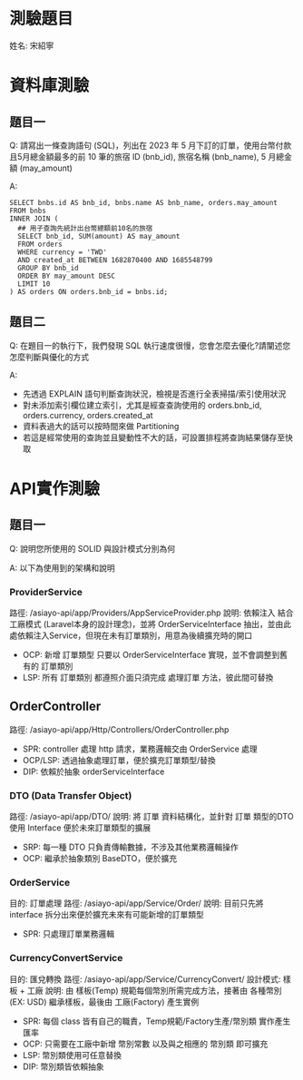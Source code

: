 # 測驗題目
姓名: 宋紹寧

# 資料庫測驗
## 題目一 
Q: 請寫出一條查詢語句 (SQL)，列出在 2023 年 5 月下訂的訂單，使用台幣付款且5月總金額最多的前 10 筆的旅宿 ID (bnb_id), 旅宿名稱 (bnb_name), 5 月總金額 (may_amount)

A: 
```
SELECT bnbs.id AS bnb_id, bnbs.name AS bnb_name, orders.may_amount
FROM bnbs
INNER JOIN (
  ## 用子查詢先統計出台幣總額前10名的旅宿
  SELECT bnb_id, SUM(amount) AS may_amount 
  FROM orders
  WHERE currency = 'TWD'
  AND created_at BETWEEN 1682870400 AND 1685548799
  GROUP BY bnb_id
  ORDER BY may_amount DESC
  LIMIT 10
) AS orders ON orders.bnb_id = bnbs.id;
```

## 題目二
Q: 在題目一的執行下，我們發現 SQL 執行速度很慢，您會怎麼去優化?請闡述您怎麼判斷與優化的方式

A: 
- 先透過 EXPLAIN 語句判斷查詢狀況，檢視是否進行全表掃描/索引使用狀況
- 對未添加索引欄位建立索引，尤其是經查查詢使用的 orders.bnb_id, orders.currency, orders.created_at
- 資料表過大的話可以按時間來做 Partitioning
- 若這是經常使用的查詢並且變動性不大的話，可設置排程將查詢結果儲存至快取

# API實作測驗
## 題目一
Q: 說明您所使用的 SOLID 與設計模式分別為何

A: 以下為使用到的架構和說明
### ProviderService
路徑: /asiayo-api/app/Providers/AppServiceProvider.php
說明: 依賴注入 結合 工廠模式 (Laravel本身的設計理念)，並將 OrderServiceInterface 抽出，並由此處依賴注入Service，但現在未有訂單類別，用意為後續擴充時的開口
- OCP: 新增 訂單類型 只要以 OrderServiceInterface 實現，並不會調整到舊有的 訂單類別
- LSP: 所有 訂單類別 都遵照介面只須完成 處理訂單 方法，彼此間可替換

## OrderController
路徑: /asiayo-api/app/Http/Controllers/OrderController.php
- SPR: controller 處理 http 請求，業務邏輯交由 OrderService 處理
- OCP/LSP: 透過抽象處理訂單，便於擴充訂單類型/替換
- DIP: 依賴於抽象 orderServiceInterface

### DTO (Data Transfer Object)
路徑: /asiayo-api/app/DTO/
說明: 將 訂單 資料結構化，並針對 訂單 類型的DTO使用 Interface 便於未來訂單類型的擴展
- SRP: 每一種 DTO 只負責傳輸數據，不涉及其他業務邏輯操作
- OCP: 繼承於抽象類別 BaseDTO，便於擴充

### OrderService
目的: 訂單處理
路徑: /asiayo-api/app/Service/Order/
說明: 目前只先將 interface 拆分出來便於擴充未來有可能新增的訂單類型
- SPR: 只處理訂單業務邏輯

### CurrencyConvertService
目的: 匯兌轉換
路徑: /asiayo-api/app/Service/CurrencyConvert/
設計模式: 樣板 + 工廠
說明: 由 樣板(Temp) 規範每個幣別所需完成方法，接著由 各種幣別(EX: USD) 繼承樣板，最後由 工廠(Factory) 產生實例
- SPR: 每個 class 皆有自己的職責，Temp規範/Factory生產/幣別類 實作產生匯率
- OCP: 只需要在工廠中新增 幣別常數 以及與之相應的 幣別類 即可擴充
- LSP: 幣別類使用可任意替換
- DIP: 幣別類皆依賴抽象
